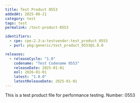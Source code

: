 ```yaml
---
title: Test Product 0553
addedAt: 2025-08-21
category: test
tags: test
permalink: /test-product-0553

identifiers:
  - cpe: cpe:2.3:a:testvendor:test_product_0553
  - purl: pkg:generic/test_product_0553@1.0.0

releases:
  - releaseCycle: "1.0"
    codename: "Test Codename 0553"
    releaseDate: 2025-01-01
    eol: 2026-01-01
    latest: "1.0.0"
    latestReleaseDate: 2025-01-01
---
```


This is a test product file for performance testing. Number: 0553
